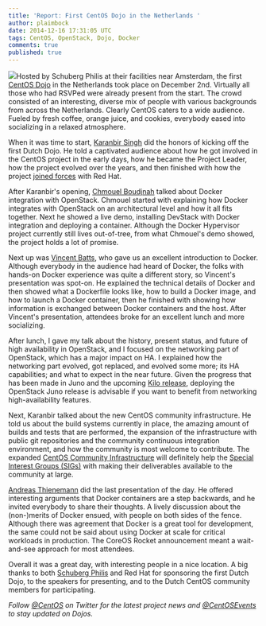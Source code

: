 ```yaml
---
title: 'Report: First CentOS Dojo in the Netherlands '
author: plaimbock
date: 2014-12-16 17:31:05 UTC
tags: CentOS, OpenStack, Dojo, Docker
comments: true
published: true
---
```


![](blog/CentOS_200x.png)Hosted by Schuberg Philis at their facilities near Amsterdam, the first [CentOS Dojo](http://wiki.centos.org/Events/Dojo/Amsterdam2014) in the Netherlands took place on December 2nd. Virtually all those who had RSVPed were already present from the start. The crowd consisted of an interesting, diverse mix of people with various backgrounds from across the Netherlands. Clearly CentOS caters to a wide audience. Fueled by fresh coffee, orange juice, and cookies, everybody eased into socializing in a relaxed atmosphere. 

When it was time to start, [Karanbir Singh](http://twitter.com/kbsingh) did the honors of kicking off the first Dutch Dojo. He told a captivated audience about how he got involved in the CentOS project in the early days, how he became the Project Leader, how the project evolved over the years, and then finished with how the project [joined forces](http://www.redhat.com/en/about/press-releases/red-hat-and-centos-join-forces) with Red Hat. 

After Karanbir's opening, [Chmouel Boudjnah](https://twitter.com/chmouel) talked about Docker integration with OpenStack. Chmouel started with explaining how Docker integrates with OpenStack on an architectural level and how it all fits together. Next he showed a live demo, installing DevStack with Docker integration and deploying a container. Although the Docker Hypervisor project currently still lives out-of-tree, from what Chmouel's demo showed, the project holds a lot of promise.

Next up was [Vincent Batts](https://twitter.com/vbatts), who gave us an excellent introduction to Docker. Although everybody in the audience had heard of Docker, the folks with hands-on Docker experience was quite a different story, so Vincent's presentation was spot-on. He explained the technical details of Docker and then showed what a Dockerfile looks like, how to build a Docker image, and how to launch a Docker container, then he finished with showing how information is exchanged between Docker containers and the host. After Vincent's presentation, attendees broke for an excellent lunch and more socializing.

After lunch,  I gave my talk about the history, present status, and future of high availability in OpenStack, and  I focused on the networking part of OpenStack, which has a major impact on HA. I explained how the networking part evolved, got replaced, and evolved some more; its HA capabilities; and what to expect in the near future. Given the progress that has been made in Juno and the upcoming [Kilo release](https://wiki.openstack.org/wiki/Kilo_Release_Schedule), deploying the OpenStack Juno release is advisable if you want to benefit from networking high-availability features. 

Next, Karanbir talked about the new CentOS community infrastructure. He told us about the build systems currently in place, the amazing amount of builds and tests that are performed, the expansion of the infrastructure with public git repositories and the community continuous integration environment, and how the community is most welcome to contribute. The expanded [CentOS Community Infrastructure](http://community.redhat.com/blog/2014/10/CentOS-SIGs-update/) will definitely help the [Special Interest Groups (SIGs)](http://community.redhat.com/blog/2014/10/CentOS-SIGs-update/) with making their deliverables available to the community at large.
 
[Andreas Thienemann](https://twitter.com/i_x_s) did the last presentation of the day. He offered interesting arguments that Docker containers are a step backwards, and he invited everybody to share their thoughts. A lively discussion about the (non-)merits of Docker ensued, with people on both sides of the fence. Although there was agreement that Docker is a great tool for development, the same could not be said about using Docker at scale for critical workloads in production. The CoreOS Rocket announcement meant a wait-and-see approach for most attendees.

Overall it was a great day, with interesting people in a nice location. A big thanks to both [Schuberg Philis](https://www.schubergphilis.com/) and Red Hat for sponsoring the first Dutch Dojo, to the speakers for presenting, and to the Dutch CentOS community members for participating.

*Follow [@CentOS](https://twitter.com/centos) on Twitter for the latest project news and [@CentOSEvents](https://twitter.com/centosevents) to stay updated on Dojos.*